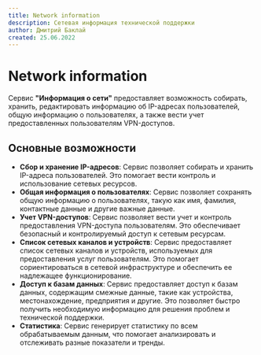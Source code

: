```yaml
---
title: Network information
description: Сетевая информация технической поддержки
author: Дмитрий Баклай
created: 25.06.2022
---
```


# Network information

Сервис **"Информация о сети"** предоставляет возможность собирать, хранить, редактировать информацию об IP-адресах пользователей, общую информацию о пользователях, а также вести учет предоставленных пользователям VPN-доступов.

## Основные возможности

- **Сбор и хранение IP-адресов**: Сервис позволяет собирать и хранить IP-адреса пользователей. Это помогает вести контроль и использование сетевых ресурсов.
- **Общая информация о пользователях**: Сервис позволяет сохранять общую информацию о пользователях, такую как имя, фамилия, контактные данные и другие важные данные.
- **Учет VPN-доступов**: Сервис позволяет вести учет и контроль предоставления VPN-доступа пользователям. Это обеспечивает безопасный и контролируемый доступ к сетевым ресурсам.
- **Список сетевых каналов и устройств**: Сервис предоставляет список сетевых каналов и устройств, используемых для предоставления услуг пользователям. Это помогает сориентироваться в сетевой инфраструктуре и обеспечить ее надлежащее функционирование.
- **Доступ к базам данных**: Сервис предоставляет доступ к базам данных, содержащим смежные данные, такие как устройства, местонахождение, предприятия и другие. Это позволяет быстро получить необходимую информацию для решения проблем и технической поддержки.
- **Статистика**: Сервис генерирует статистику по всем обрабатываемым данным, что помогает анализировать и отслеживать разные показатели и тренды.
